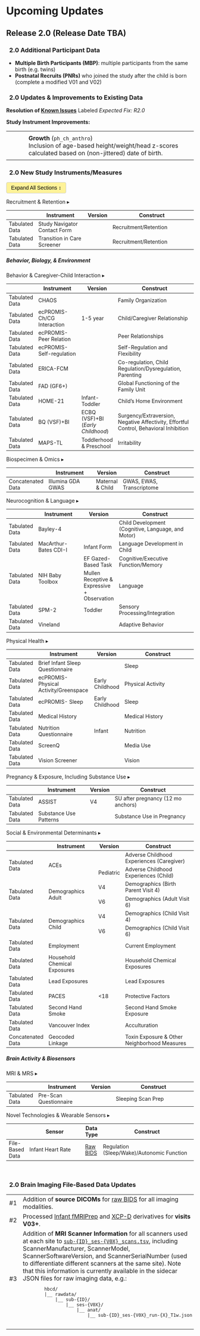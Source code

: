 # Upcoming Updates

## Release 2.0 (Release Date TBA)

### <i class="fa-solid fa-arrows-rotate" style="margin-right: 8px;"></i> 2.0 Additional Participant Data 
 - **Multiple Birth Participants (MBP)**: multiple participants from the same birth (e.g. twins)
 - **Postnatal Recruits (PNRs)** who joined the study after the child is born (complete a modified V01 and V02)

### <i class="fa-solid fa-arrows-rotate" style="margin-right: 8px;"></i> 2.0 Updates & Improvements to Existing Data

<b>Resolution of <a href="../knownissues" target="_blank">Known Issues</a></b> Labeled *Expected Fix: R2.0*
<table class="table-no-vertical-lines" style="width: 100%; border-collapse: collapse; table-layout: fixed; font-size: 16px;">
<b>Study Instrument Improvements:</b>
  <tbody>
    <tr>
      <td style="width: 40px; text-align: center;">
        <a href="../../../instruments/#physhealth" target="_blank"><i class="fa fa-heart-pulse"></i></a>
      </td>
      <td style="padding: 8px 4px; vertical-align: top; word-wrap: break-word; white-space: normal;">
        <strong>Growth</strong> (<code>ph_ch_anthro</code>)<br>
        <span class="update-text">Inclusion of age-based height/weight/head z-scores calculated based on (non-jittered) date of birth.</span>
      </td>
    </tr>
</tbody>
</table>
<p></p><p></p>

### <i class="fa-solid fa-arrows-rotate" style="margin-right: 8px;"></i> 2.0 New Study Instruments/Measures

<button id="toggle-all-btn" style="
  padding: 6px 12px;
  font-size: 1em;
  border: 1px solid #ccc;
  border-radius: 4px;
  cursor: pointer;
  background-color: #ffe10066;;
">
  Expand All Sections ↕️
</button>

<div id="admin" class="table-banner" onclick="toggleCollapse(this)">
  <span class="emoji"><i class="fas fa-clipboard"></i></span>
  <span class="text-with-link">
  <span class="text">Recruitment & Retention</span>
  <a class="anchor-link" href="#admin" title="Copy link">
  <i class="fa-solid fa-link"></i>
  </a>
  </span>
  <span class="arrow">▸</span>
</div>
<div class="table-collapsible-content">
<table style="width: 100%; border-collapse: collapse; table-layout: fixed; font-size: 14px">
  <thead>
    <tr>
      <th style="width: 1%;"></th>
      <th style="width: 30%;">Instrument</th>
      <th>Version</th>
      <th style="width: 50%;">Construct</th>
    </tr>
  </thead>
  <tbody>
  <tr>
    <td><span class="tooltip tooltip-right"><i class="fa-solid fa-table"></i><span class="tooltiptext">Tabulated Data</span></span></td>
    <td>Study Navigator Contact Form</td>
    <td></td>
    <td>Recruitment/Retention</td>
  </tr>
  <tr>
    <td><span class="tooltip tooltip-right"><i class="fa-solid fa-table"></i><span class="tooltiptext">Tabulated Data</span></span></td>
    <td>Transition in Care Screener</td>
    <td></td>
    <td>Recruitment/Retention</td>
  </tr>
  </tbody>
  </table>
</div>
<p></p>

##### Behavior, Biology, & Environment

<div id="bcgi" class="table-banner" onclick="toggleCollapse(this)">
  <span class="emoji"><a href="../../instruments/#bcgi" target="_blank"><i class="fa fa-people-arrows"></i></a></span>
  <span class="text-with-link">
  <span class="text">Behavior & Caregiver-Child Interaction</span>
  <a class="anchor-link" href="#bcgi" title="Copy link">
  <i class="fa-solid fa-link"></i>
  </a>
  </span>
  <span class="arrow">▸</span>
</div>
<div class="table-collapsible-content">
<table style="width: 100%; border-collapse: collapse; table-layout: fixed; font-size: 14px">
  <thead>
    <tr>
      <th style="width: 1%;"></th>
      <th style="width: 30%;">Instrument</th>
      <th>Version</th>
      <th style="width: 50%;">Construct</th>
    </tr>
  </thead>
  <tbody>
  <tr>
    <td><span class="tooltip tooltip-right"><i class="fa-solid fa-table"></i><span class="tooltiptext">Tabulated Data</span></span></td>
    <td>CHAOS</td>
    <td></td>
    <td>Family Organization</td>
  </tr>
  <tr>
    <td><span class="tooltip tooltip-right"><i class="fa-solid fa-table"></i><span class="tooltiptext">Tabulated Data</span></span></td>
    <td>ecPROMIS-Ch/CG Interaction</td>
    <td>1-5 year</td>
    <td>Child/Caregiver Relationship</td>
  </tr>
  <tr>
    <td><span class="tooltip tooltip-right"><i class="fa-solid fa-table"></i><span class="tooltiptext">Tabulated Data</span></span></td>
    <td>ecPROMIS-Peer Relation</td>
    <td></td>
    <td>Peer Relationships</td>
  </tr>
  <tr>
    <td><span class="tooltip tooltip-right"><i class="fa-solid fa-table"></i><span class="tooltiptext">Tabulated Data</span></span></td>
    <td>ecPROMIS-Self-regulation</td>
    <td></td>
    <td>Self-Regulation and Flexibility</td>
  </tr>
  <tr>
    <td><span class="tooltip tooltip-right"><i class="fa-solid fa-table"></i><span class="tooltiptext">Tabulated Data</span></span></td>
    <td>ERICA-FCM</td>
    <td></td>
    <td>Co-regulation, Child Regulation/Dysregulation, Parenting</td>
  </tr>
  <tr>
    <td><span class="tooltip tooltip-right"><i class="fa-solid fa-table"></i><span class="tooltiptext">Tabulated Data</span></span></td>
    <td>FAD (GF6+)</td>
    <td></td>
    <td>Global Functioning of the Family Unit</td>
  </tr>
  <tr>
    <td><span class="tooltip tooltip-right"><i class="fa-solid fa-table"></i><span class="tooltiptext">Tabulated Data</span></span></td>
    <td>HOME-21</td>
    <td>Infant-Toddler</td>
    <td>Child’s Home Environment</td>
  </tr>
  <tr>
    <td><span class="tooltip tooltip-right"><i class="fa-solid fa-table"></i><span class="tooltiptext">Tabulated Data</span></span></td>
    <td>BQ (VSF)+BI</td>
    <td>ECBQ (VSF)+BI<br>(<i>Early Childhood</i>)</td>
    <td style="word-wrap: break-word; white-space: normal;">Surgency/Extraversion, Negative Affectivity, Effortful Control, Behavioral Inhibition</td>
  </tr>
  <tr>
    <td><span class="tooltip tooltip-right"><i class="fa-solid fa-table"></i><span class="tooltiptext">Tabulated Data</span></span></td>
    <td>MAPS-TL</td>
    <td>Toddlerhood & Preschool</td>
    <td>Irritability</td>
  </tr>
  </tbody>
  </table>
</div>

<div id="biospec" class="table-banner" onclick="toggleCollapse(this)">
  <span class="emoji"><a href="../../instruments/#biospec" target="_blank"><i class="fa fa-vial"></i></a></span>
  <span class="text-with-link">
  <span class="text">Biospecimen & Omics</span>
  <a class="anchor-link" href="#biospec" title="Copy link">
  <i class="fa-solid fa-link"></i>
  </a>
  </span>
  <span class="arrow">▸</span>
</div>
<div class="table-collapsible-content">
<table style="width: 100%; border-collapse: collapse; table-layout: fixed; font-size: 14px">
  <thead>
    <tr>
      <th style="width: 1%;"></th>
      <th style="width: 30%;">Instrument</th>
      <th>Version</th>
      <th style="width: 50%;">Construct</th>
    </tr>
  </thead>
  <tbody>
  <tr>
    <td><span class="tooltip tooltip-right"><i class="fas fa-layer-group"></i><span class="tooltiptext">Concatenated Data</span></span></td>
    <td>Illumina GDA GWAS</td>
    <td>Maternal & Child</td>
    <td>GWAS, EWAS, Transcriptome</td>
  </tr>
  </tbody>
  </table>
</div>

<div id="neurocog" class="table-banner" onclick="toggleCollapse(this)">
  <span class="emoji"><a href="../../instruments/#neurocog" target="_blank"><i class="fa fa-brain"></i></a></span>
  <span class="text-with-link">
  <span class="text">Neurocognition & Language</span>
  <a class="anchor-link" href="#neurocog" title="Copy link">
  <i class="fa-solid fa-link"></i>
  </a>
  </span>
  <span class="arrow">▸</span>
</div>
<div class="table-collapsible-content">
<table style="width: 100%; border-collapse: collapse; table-layout: fixed; font-size: 14px">
<thead>
  <tr>
    <th style="width: 1%;"></th>
    <th style="width: 30%;">Instrument</th>
    <th>Version</th>
    <th style="width: 50%;">Construct</th>
  </tr>
</thead>
<tbody>
<tr>
  <td><span class="tooltip tooltip-right"><i class="fa-solid fa-table"></i><span class="tooltiptext">Tabulated Data</span></span></td>
  <td>Bayley-4</td>
  <td></td>
  <td style="word-wrap: break-word; white-space: normal;">Child Development (Cognitive, Language, and Motor)</td>
</tr>
<tr>
  <td><span class="tooltip tooltip-right"><i class="fa-solid fa-table"></i><span class="tooltiptext">Tabulated Data</span></span></td>
  <td>MacArthur-Bates CDI-I</td>
  <td>Infant Form</td>
  <td>Language Development in Child</td>
</tr>
<tr>
  <td rowspan="2"><span class="tooltip tooltip-right"><i class="fa-solid fa-table"></i><span class="tooltiptext">Tabulated Data</span></span></td>
  <td rowspan="2">NIH Baby Toolbox</td>
  <td>EF Gazed-Based Task</td>
  <td>Cognitive/Executive Function/Memory</td>
</tr>
<tr>      
  <td style="word-wrap: break-word; white-space: normal;">Mullen Receptive & Expressive + Observation</td>
  <td>Language</td>
</tr>
<tr>
  <td><span class="tooltip tooltip-right"><i class="fa-solid fa-table"></i><span class="tooltiptext">Tabulated Data</span></span></td>
  <td>SPM-2</td>
  <td>Toddler</td>
  <td>Sensory Processing/Integration</td>
</tr>
<tr>
  <td><span class="tooltip tooltip-right"><i class="fa-solid fa-table"></i><span class="tooltiptext">Tabulated Data</span></span></td>
  <td>Vineland</td>
  <td></td>
  <td>Adaptive Behavior</td>
</tr>
</tbody>
</table>
</div>

<div id="physhealth" class="table-banner" onclick="toggleCollapse(this)">
  <span class="emoji"><a href="../../instruments/#physhealth" target="_blank"><i class="fa fa-heart-pulse"></i></a></span>
  <span class="text-with-link">
  <span class="text">Physical Health</span>
  <a class="anchor-link" href="#physhealth" title="Copy link">
  <i class="fa-solid fa-link"></i>
  </a>
  </span>
  <span class="arrow">▸</span>
</div>
<div class="table-collapsible-content">
<table style="width: 100%; border-collapse: collapse; table-layout: fixed; font-size: 14px">
<thead>
  <tr>
    <th style="width: 1%;"></th>
    <th style="width: 30%;">Instrument</th>
    <th>Version</th>
    <th style="width: 50%;">Construct</th>
  </tr>
</thead>
<tbody>
  <tr>
    <td><span class="tooltip tooltip-right"><i class="fa-solid fa-table"></i><span class="tooltiptext">Tabulated Data</span></span></td>
    <td>Brief Infant Sleep Questionnaire</td>
    <td></td>
    <td>Sleep</td>
  </tr>
  <tr>
    <td><span class="tooltip tooltip-right"><i class="fa-solid fa-table"></i><span class="tooltiptext">Tabulated Data</span></span></td>
    <td>ecPROMIS- Physical Activity/Greenspace</td>
    <td>Early Childhood</td>
    <td>Physical Activity</td>
  </tr>
  <tr>
    <td><span class="tooltip tooltip-right"><i class="fa-solid fa-table"></i><span class="tooltiptext">Tabulated Data</span></span></td>
    <td>ecPROMIS- Sleep</td>
    <td>Early Childhood</td>
    <td>Sleep</td>
  </tr>
  <tr>
    <td><span class="tooltip tooltip-right"><i class="fa-solid fa-table"></i><span class="tooltiptext">Tabulated Data</span></span></td>
    <td>Medical History</td>
    <td></td>
    <td>Medical History</td>
  </tr>
  <tr>
    <td><span class="tooltip tooltip-right"><i class="fa-solid fa-table"></i><span class="tooltiptext">Tabulated Data</span></span></td>
    <td>Nutrition Questionnaire</td>
    <td>Infant</td>
    <td>Nutrition</td>
  </tr>
  <tr>
    <td><span class="tooltip tooltip-right"><i class="fa-solid fa-table"></i><span class="tooltiptext">Tabulated Data</span></span></td>
    <td>ScreenQ</td>
    <td></td>
    <td>Media Use</td>
  </tr>
  <tr>
    <td><span class="tooltip tooltip-right"><i class="fa-solid fa-table"></i><span class="tooltiptext">Tabulated Data</span></span></td>
    <td>Vision Screener</td>
    <td></td>
    <td>Vision</td>
  </tr>
  </tbody>
</table>
</div>

<div id="pex" class="table-banner" onclick="toggleCollapse(this)">
  <span class="emoji"><a href="../../instruments/#pex" target="_blank"><i class="fa-solid fa-baby"></i></a></span>
  <span class="text-with-link">
  <span class="text">Pregnancy & Exposure, Including Substance Use</span>
  <a class="anchor-link" href="#pex" title="Copy link">
  <i class="fa-solid fa-link"></i>
  </a>
  </span>
  <span class="arrow">▸</span>
</div>
<div class="table-collapsible-content">
<table style="width: 100%; border-collapse: collapse; table-layout: fixed; font-size: 14px">
<thead>
  <tr>
    <th style="width: 1%;"></th>
    <th style="width: 30%;">Instrument</th>
    <th>Version</th>
    <th style="width: 50%;">Construct</th>
  </tr>
</thead>
<tr>
  <td><span class="tooltip tooltip-right"><i class="fa-solid fa-table"></i><span class="tooltiptext">Tabulated Data</span></span></td>
  <td>ASSIST</td>
  <td>V4</td>
  <td>SU after pregnancy (12 mo anchors)</td>
</tr>
<tr>
  <td><span class="tooltip tooltip-right"><i class="fa-solid fa-table"></i><span class="tooltiptext">Tabulated Data</span></span></td>
  <td>Substance Use Patterns</td>
  <td></td>
  <td>Substance Use in Pregnancy</td>
</tr>
</tbody>
</table>
</div>

<div id="socenvdet" class="table-banner" onclick="toggleCollapse(this)">
  <span class="emoji"><a href="../../instruments/#socenvdet" target="_blank"><i class="fas fa-city"></i></a></span>
  <span class="text-with-link">
  <span class="text">Social & Environmental Determinants</span>
  <a class="anchor-link" href="#socenvdet" title="Copy link">
  <i class="fa-solid fa-link"></i>
  </a>
  </span>
  <span class="arrow">▸</span>
</div>
<div class="table-collapsible-content">
<table style="width: 100%; border-collapse: collapse; table-layout: fixed; font-size: 14px">
  <thead>
    <tr>
      <th style="width: 1%;"></th>
      <th style="width: 30%;">Instrument</th>
      <th>Version</th>
      <th style="width: 50%;">Construct</th>
    </tr>
  </thead>
  <tbody>
      <tr>
      <td rowspan="2"><span class="tooltip tooltip-right"><i class="fa-solid fa-table"></i><span class="tooltiptext">Tabulated Data</span></span></td>
      <td rowspan="2">ACEs</td>
      <td></td>
      <td>Adverse Childhood Experiences (Caregiver)</td>
    </tr>  
    <tr>
      <td>Pediatric</td>
      <td>Adverse Childhood Experiences (Child)</td>
    </tr>  
    <tr>
      <td rowspan="2"><span class="tooltip tooltip-right"><i class="fa-solid fa-table"></i><span class="tooltiptext">Tabulated Data</span></span></td>
      <td rowspan="2">Demographics Adult</td>
      <td>V4</td>
      <td>Demographics (Birth Parent Visit 4)</td>
    </tr> 
    <tr>
      <td>V6</td>
      <td>Demographics (Adult Visit 6)</td>
    </tr> 
    <tr>
      <td rowspan="2"><span class="tooltip tooltip-right"><i class="fa-solid fa-table"></i><span class="tooltiptext">Tabulated Data</span></span></td>
      <td rowspan="2">Demographics Child</td>
      <td>V4</td>
      <td>Demographics (Child Visit 4)</td>
    </tr> 
    <tr>
      <td>V6</td>
      <td>Demographics (Child Visit 6)</td>
    </tr>  
    <tr>
      <td><span class="tooltip tooltip-right"><i class="fa-solid fa-table"></i><span class="tooltiptext">Tabulated Data</span></span></td>
      <td>Employment</td>
      <td></td>
      <td>Current Employment</td>
    </tr>  
    <tr>
      <td><span class="tooltip tooltip-right"><i class="fa-solid fa-table"></i><span class="tooltiptext">Tabulated Data</span></span></td>
      <td style="word-wrap: break-word; white-space: normal;">Household Chemical Exposures</td>
      <td></td>
      <td>Household Chemical Exposures</td>
    </tr>   
    <tr>
      <td><span class="tooltip tooltip-right"><i class="fa-solid fa-table"></i><span class="tooltiptext">Tabulated Data</span></span></td>
      <td>Lead Exposures</td>
      <td></td>
      <td>Lead Exposures</td>
    </tr> 
    <tr>
      <td><span class="tooltip tooltip-right"><i class="fa-solid fa-table"></i><span class="tooltiptext">Tabulated Data</span></span></td>
      <td>PACES</td>
      <td>&lt;18</td>
      <td>Protective Factors</td>
    </tr>  
    <tr>
      <td><span class="tooltip tooltip-right"><i class="fa-solid fa-table"></i><span class="tooltiptext">Tabulated Data</span></span></td>
      <td>Second Hand Smoke</td>
      <td></td>
      <td>Second Hand Smoke Exposure</td>
    </tr>     
    <tr>
      <td><span class="tooltip tooltip-right"><i class="fa-solid fa-table"></i><span class="tooltiptext">Tabulated Data</span></span></td>
      <td>Vancouver Index</td>
      <td></td>
      <td>Acculturation</td>
    </tr>        
    <tr>
      <td><span class="tooltip tooltip-right"><i class="fas fa-layer-group"></i><span class="tooltiptext">Concatenated Data</span></span></td>
      <td>Geocoded Linkage</td>
      <td></td>
      <td style="word-wrap: break-word; white-space: normal;">Toxin Exposure & Other Neighborhood Measures</td>
    </tr>        
  </tbody>
  </table>
</div>
<p></p>

##### Brain Activity & Biosensors

<div id="mri" class="table-banner" onclick="toggleCollapse(this)">
  <span class="emoji"><a href="../../instruments/#mri" target="_blank"><i class="fa fa-magnet"></i></a></span>
  <span class="text-with-link">
    <span class="text">MRI & MRS</span>
    <a class="anchor-link" href="#mri" title="Copy link">
      <i class="fa-solid fa-link"></i>
    </a>
  </span>
  <span class="arrow">▸</span>
</div>
<div class="table-collapsible-content">
<table style="width: 100%; border-collapse: collapse; table-layout: fixed; font-size: 14px">
<thead>
<tr>
  <th style="width: 1%;"></th>
  <th style="width: 30%;">Instrument</th>
  <th>Version</th>
  <th style="width: 50%;">Construct</th>
</tr>
</thead>
<tr>
  <td><span class="tooltip tooltip-right"><i class="fa-solid fa-table"></i><span class="tooltiptext">Tabulated Data</span></span></td>
  <td>Pre-Scan Questionnaire</td>
  <td></td>
  <td>Sleeping Scan Prep</td>
</tr>
</tbody>
</table>
</div>
<div id="sensors" class="table-banner" onclick="toggleCollapse(this)">
  <span class="emoji"><a href="../../instruments/#sensors" target="_blank"><i class="fa fa-microchip"></i></a></span>
  <span class="text-with-link">
  <span class="text">Novel Technologies & Wearable Sensors</span>
  <a class="anchor-link" href="#sensors" title="Copy link">
  <i class="fa-solid fa-link"></i>
  </a>
  </span>
  <span class="arrow">▸</span>
</div>
<div class="table-collapsible-content">
<table style="width: 100%; border-collapse: collapse; table-layout: fixed; font-size: 14px">
<thead>
<tr>
    <th style="width: 1%;"></th>
    <th style="width: 30%;">Sensor</th>
    <th>Data Type</th>
    <th style="width: 50%;">Construct</th>
</tr>
</thead>
<tr>
<td><span class="tooltip tooltip-right"><i class="fa-solid fa-folder-open"></i><span class="tooltiptext">File-Based Data</span></span></td>
<td>Infant Heart Rate</td>
<td><a href="../../datacuration/file-based-data" target="_blank">Raw BIDS</a></td>
<td>Regulation (Sleep/Wake)/Autonomic Function</td>
</tr>
</tbody>
</table>
</div>

<br>

### <i class="fa-solid fa-arrows-rotate" style="margin-right: 8px;"></i> 2.0 Brain Imaging File-Based Data Updates

<table class="table-no-vertical-lines" style="width: 100%; border-collapse: collapse; table-layout: fixed; font-size: 16px;">
<tbody>
<tr>
  <td>#1</td>
  <td>Addition of <strong>source DICOMs</strong> for <a href="../../datacuration/file-based-data/#raw-bids" target="_blank">raw BIDS</a> for all imaging modalities.</td>
</tr>
<tr>
  <td>#2</td>
  <td>Processed <a href="../../instruments/mri/fmri/#nibabies" target="_blank" rel="noopener noreferrer">Infant fMRIPrep</a> and <a href="../../instruments/mri/fmri/#xcpd" target="_blank" rel="noopener noreferrer">XCP-D</a> derivatives for <strong>visits V03+</strong>.</td>
</tr>
<tr>
  <td>#3</td>
  <td style="word-wrap: break-word; white-space: normal;">Addition of <strong>MRI Scanner Information</strong> for all scanners used at each site to <a href="../../datacuration/file-based-data/#participant-session-scan-level-data" target="_blank"><code>sub-{ID}_ses-{V0X}_scans.tsv</code></a>, including ScannerManufacturer, ScannerModel, ScannerSoftwareVersion, and ScannerSerialNumber (used to differentiate different scanners at the same site). Note that this information is currently available in the sidecar JSON files for raw imaging data, e.g.:
  <pre style="font-size: 12px;">
        hbcd/
        |__ rawdata/ 
            |__ sub-{ID}/
                |__ ses-{V0X}/
                    |__ anat/
                        |__ sub-{ID}_ses-{V0X}_run-{X}_T1w.json
        </pre>
  </td>
</tr>
</tbody>
</table>

<br>